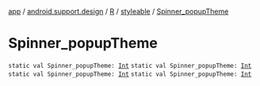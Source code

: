 [app](../../../index.md) / [android.support.design](../../index.md) / [R](../index.md) / [styleable](index.md) / [Spinner_popupTheme](.)

# Spinner_popupTheme

`static val Spinner_popupTheme: `[`Int`](https://kotlinlang.org/api/latest/jvm/stdlib/kotlin/-int/index.html)
`static val Spinner_popupTheme: `[`Int`](https://kotlinlang.org/api/latest/jvm/stdlib/kotlin/-int/index.html)
`static val Spinner_popupTheme: `[`Int`](https://kotlinlang.org/api/latest/jvm/stdlib/kotlin/-int/index.html)
`static val Spinner_popupTheme: `[`Int`](https://kotlinlang.org/api/latest/jvm/stdlib/kotlin/-int/index.html)